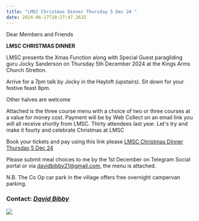 ```yaml
---
title: "LMSC Christmas Dinner Thursday 5 Dec 24 "
date: 2024-06-17T10:27:47.263Z
---
```



<!--StartFragment-->

Dear Members and Friends

**LMSC CHRISTMAS DINNER**

LMSC presents the Xmas Function along with Special Guest paragliding guru Jocky Sanderson on Thursday 5th December 2024 at the Kings Arms Church Stretton.

Arrive for a 7pm talk by Jocky in the Hayloft (upstairs). Sit down for your festive feast 8pm.

Other halves are welcome

Attached is the three course menu with a choice of two or three courses at a value for money cost. Payment will be by Web Collect on an email link you will all receive shortly from LMSC. Thirty attendees last year. Let's try and make it fourty and celebrate Christmas at LMSC

Book your tickets and pay using this link please [LMSC Christmas Dinner Thursday 5 Dec 24](https://webcollect.org.uk/lmsc/event/lmsc-christmas-dinner-thursday-5-dec-24)

Please submit meal choices to me by the 1st December on Telegram Social portal or via [davidbibby21@gmail.com](mailto:davidbibby21@gmail.com), the menu is attached.

N.B. The Co Op car park in the village offers free overnight campervan parking.

### **Contact: *[David Bibby](mailto:David%20Bibby%20)***

<!--EndFragment-->

![](/img/xmas-dinner-menu.jpg)